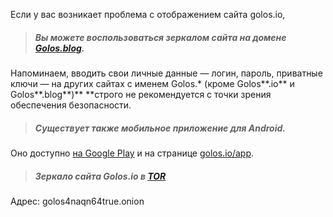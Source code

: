 Если у вас возникает проблема с отображением сайта golos.io,

> ##### Вы можете воспользоваться зеркалом сайта на домене [**Golos.blog**](https://golos.blog/).

Напоминаем, вводить свои личные данные — логин, пароль, приватные ключи — на других сайтах c именем Golos.\* \(кроме Golos**.io** и Golos**.blog**\)** **строго не рекомендуется с точки зрения обеспечения безопасности.

> ##### Существует также **мобильное приложение для Android**. 

Оно доступно [на Google Play](https://play.google.com/store/apps/details?id=io.golos.golos) и на странице [golos.io/app](https://golos.io/app).


> ##### Зеркало сайта Golos.io в <a href="https://www.torproject.org/" target=_blank>TOR</a>
 
Адрес: golos4naqn64true.onion


